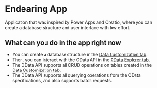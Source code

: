 # Endearing App

Application that was inspired by Power Apps and Creatio, where you can create a database structure and user interface with low effort.
## What can you do in the app right now
- You can create a database structure in the [Data Customization tab](https://testserver.danikgu.com/DataCustomizations).
- Then, you can interact with the OData API in the [OData Explorer tab](https://testserver.danikgu.com/OdataExplorer).
- The OData API supports all CRUD operations on tables created in the [Data Customization tab](https://testserver.danikgu.com/DataCustomizations).
- The OData API supports all querying operations from the OData specifications, and also supports batch requests.
